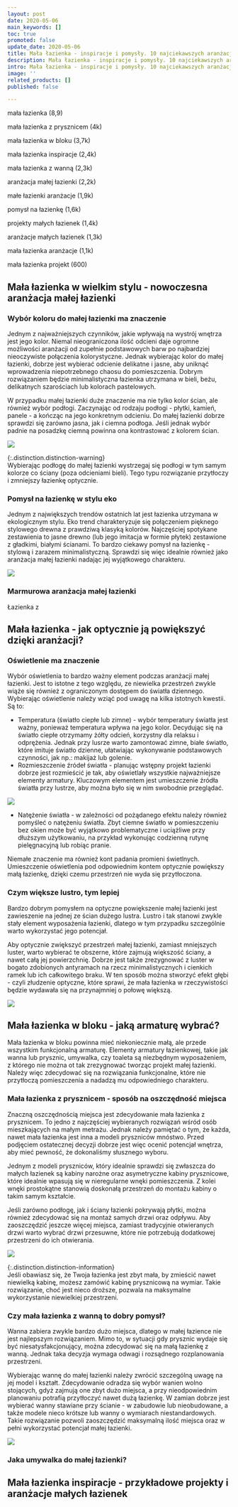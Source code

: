 ```yaml
---
layout: post
date: 2020-05-06
main_keywords: []
toc: true
promoted: false
update_date: 2020-05-06
title: Mała łazienka - inspiracje i pomysły. 10 najciekawszych aranżacji
description: Mała łazienka - inspiracje i pomysły. 10 najciekawszych aranżacji
intro: Mała łazienka - inspiracje i pomysły. 10 najciekawszych aranżacji
image: ''
related_products: []
published: false

---
```

mała łazienka (8,9)

mała łazienka z prysznicem (4k)

mała łazienka w bloku (3,7k)

mała łazienka inspiracje (2,4k)

mała łazienka z wanną (2,3k)

aranżacja małej łazienki (2,2k)

małe łazienki aranżacje (1,9k)

pomysł na łazienkę (1,6k)

projekty małych łazienek (1,4k)

aranżacje małych łazienek (1,3k)

mała łazienka aranżacje (1,1k)

mała łazienka projekt (600)

## Mała łazienka w wielkim stylu - nowoczesna aranżacja małej łazienki

### Wybór koloru do małej łazienki ma znaczenie

Jednym z najważniejszych czynników, jakie wpływają na wystrój wnętrza jest jego kolor. Niemal nieograniczona ilość odcieni daje ogromne możliwości aranżacji od zupełnie podstawowych barw po najbardziej nieoczywiste połączenia kolorystyczne. Jednak wybierając kolor do małej łazienki, dobrze jest wybierać odcienie delikatne i jasne, aby uniknąć wprowadzenia niepotrzebnego chaosu do pomieszczenia. Dobrym rozwiązaniem będzie minimalistyczna łazienka utrzymana w bieli, beżu, delikatnych szarościach lub kolorach pastelowych.

W przypadku małej łazienki duże znaczenie ma nie tylko kolor ścian, ale również wybór podłogi. Zaczynając od rodzaju podłogi - płytki, kamień, panele - a kończąc na jego konkretnym odcieniu. Do małej łazienki dobrze sprawdzi się zarówno jasna, jak i ciemna podłoga. Jeśli jednak wybór padnie na posadzkę ciemną powinna ona kontrastować z kolorem ścian.

![](/uploads/podloga-do-lazienki.jpg)

{:.distinction.distinction-warning}  
Wybierając podłogę do małej łazienki wystrzegaj się podłogi w tym samym kolorze co ściany (poza odcieniami bieli). Tego typu rozwiązanie przytłoczy i zmniejszy łazienkę optycznie.

### Pomysł na łazienkę w stylu eko

Jednym z największych trendów ostatnich lat jest łazienka utrzymana w ekologicznym stylu. Eko trend charakteryzuje się połączeniem pięknego stylowego drewna z prawdziwą klasyką kolorów. Najczęściej spotykane zestawienia to jasne drewno (lub jego imitacja w formie płytek) zestawione z gładkimi, białymi ścianami. To bardzo ciekawy pomysł na łazienkę - stylową i zarazem minimalistyczną. Sprawdzi się więc idealnie również jako aranżacja małej łazienki nadając jej wyjątkowego charakteru.

![](/uploads/eko-lazienka.jpg)

### Marmurowa aranżacja małej łazienki

Łazienka z 

## Mała łazienka - jak optycznie ją powiększyć dzięki aranżacji?

### Oświetlenie ma znaczenie

Wybór oświetlenia to bardzo ważny element podczas aranżacji małej łazienki. Jest to istotne z tego względu, ze niewielka przestrzeń zwykle wiąże się również z ograniczonym dostępem do światła dziennego. Wybierając oświetlenie należy wziąć pod uwagę na kilka istotnych kwestii. Są to:

* Temperatura (światło ciepłe lub zimne) - wybór temperatury światła jest ważny, ponieważ temperatura wpływa na jego kolor. Decydując się na światło ciepłe otrzymamy żółty odcień, korzystny dla relaksu i odprężenia. Jednak przy lusrze warto zamontować zimne, białe światło, które imituje światło dzienne, ułatwiając wykonywanie podstawowych czynności, jak np.: makijaż lub golenie.
* Rozmieszczenie źródeł światła - planując wstępny projekt łazienki dobrze jest rozmieścić je tak, aby oświetlały wszystkie najważniejsze elementy armatury. Kluczowym elementem jest umieszczenie źródła światła przy lustrze, aby można było się w nim swobodnie przeglądać.

![](/uploads/lazienka-oswietlenie.jpg)

* Natężenie światła - w zależności od pożądanego efektu należy również pomyśleć o natężeniu światła. Zbyt ciemne światło w pomieszczeniu bez okien może być wyjątkowo problematyczne i uciążliwe przy dłuższym użytkowaniu, na przykład wykonując codzienną rutynę pielęgnacyjną lub robiąc pranie.

Niemałe znaczenie ma również kont padania promieni świetlnych. Umieszczenie oświetlenia pod odpowiednim kontem optycznie powiększy małą łazienkę, dzięki czemu przestrzeń nie wyda się przytłoczona.

### Czym większe lustro, tym lepiej

Bardzo dobrym pomysłem na optyczne powiększenie małej łazienki jest zawieszenie na jednej ze ścian dużego lustra. Lustro i tak stanowi zwykle stały element wyposażenia łazienki, dlatego w tym przypadku szczególnie warto wykorzystać jego potencjał.

Aby optycznie zwiększyć przestrzeń małej łazienki, zamiast mniejszych luster, warto wybierać te obszerne, które zajmują większość ściany, a nawet całą jej powierzchnię. Dobrze jest także zrezygnować z luster w bogato zdobionych antyramach na rzecz minimalistycznych i cienkich ramek lub ich całkowitego braku. W ten sposób można stworzyć efekt głębi - czyli złudzenie optyczne, które sprawi, że mała łazienka w rzeczywistości będzie wydawała się na przynajmniej o połowę większą.

![](/uploads/lusta-do-lazienki.jpg)

## Mała łazienka w bloku - jaką armaturę wybrać?

Mała łazienka w bloku powinna mieć niekoniecznie małą, ale przede wszystkim funkcjonalną armaturę. Elementy armatury łazienkowej, takie jak wanna lub prysznic, umywalka, czy toaleta są niezbędnym wyposażeniem, z którego nie można ot tak zrezygnować tworząc projekt małej łazienki. Należy więc zdecydować się na rozwiązania funkcjonalne, które nie przytłoczą pomieszczenia a nadadzą mu odpowiedniego charakteru.

### Mała łazienka z prysznicem - sposób na oszczędność miejsca

Znaczną oszczędnością miejsca jest zdecydowanie mała łazienka z prysznicem. To jedno z najczęściej wybieranych rozwiązań wśród osób mieszkających na małym metrażu. Jednak należy pamiętać o tym, że każda, nawet mała łazienka jest inna a modeli pryszniców mnóstwo. Przed podjęciem ostatecznej decyzji dobrze jest więc ocenić potencjał wnętrza, aby mieć pewność, że dokonaliśmy słusznego wyboru.

Jednym z modeli pryszniców, który idealnie sprawdzi się zwłaszcza do małych łazienek są kabiny narożne oraz asymetryczne kabiny prysznicowe, które idealnie wpasują się w nieregularne wnęki pomieszczenia. Z kolei wnęki prostokątne stanowią doskonałą przestrzeń do montażu kabiny o takim samym kształcie.

Jeśli zarówno podłogę, jak i ściany łazienki pokrywają płytki, można również zdecydować się na montaż samych drzwi oraz odpływu. Aby zaoszczędzić jeszcze więcej miejsca, zamiast tradycyjnie otwieranych drzwi warto wybrać drzwi przesuwne, które nie potrzebują dodatkowej przestrzeni do ich otwierania.

![](/uploads/mala-lazienka-z-prysznicem.jpg)

{:.distinction.distinction-information}  
Jeśli obawiasz się, że Twoja łazienka jest zbyt mała, by zmieścić nawet niewielką kabinę, możesz zamówić kabinę prysznicową na wymiar. Takie rozwiązanie, choć jest nieco droższe, pozwala na maksymalne wykorzystanie niewielkiej przestrzeni.

### Czy mała łazienka z wanną to dobry pomysł?

Wanna zabiera zwykle bardzo dużo miejsca, dlatego w małej łazience nie jest najlepszym rozwiązaniem. Mimo to, w sytuacji gdy prysznic wydaje się być niesatysfakcjonujący, można zdecydować się na małą łazienkę z wanną. Jednak taka decyzja wymaga odwagi i rozsądnego rozplanowania przestrzeni.

Wybierając wannę do małej łazienki należy zwrócić szczególną uwagę na jej model i kształt. Zdecydowanie odradza się wybór wanien wolno stojących, gdyż zajmują one zbyt dużo miejsca, a przy nieodpowiednim planowaniu potrafią przytłoczyć nawet dużą łazienkę. W zamian dobrze jest wybierać wanny stawiane przy ścianie - w zabudowie lub nieobudowane, a także modele nieco krótsze lub wanny o wymiarach niestandardowych. Takie rozwiązanie pozwoli zaoszczędzić maksymalną ilość miejsca oraz w pełni wykorzystać potencjał małej łazienki.

![](/uploads/czy-lazienka-z-wanna-to-dobry-pomysl.jpg)

### Jaka umywalka do małej łazienki?

## Mała łazienka inspiracje - przykładowe projekty i aranżacje małych łazienek